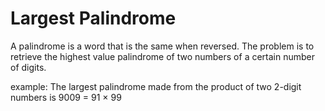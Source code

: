 # Largest Palindrome

A palindrome is a word that is the same when reversed. The problem is to retrieve the highest value palindrome of two numbers of a certain number of digits. 

example:
The largest palindrome made from the product of two 2-digit numbers is 9009 = 91 × 99